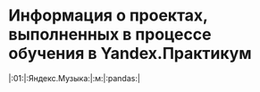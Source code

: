 # Информация о проектах, выполненных в процессе обучения в Yandex.Практикум

|:01:|:Яндекс.Музыка:|:м:|:pandas:|


